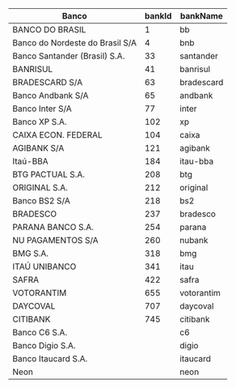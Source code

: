 | Banco                                              | bankId | bankName                | 
|----------------------------------------------------|--------|-------------------------|
| BANCO DO BRASIL                                    | 1      | bb                      |           
| Banco do Nordeste do Brasil S/A                    | 4      | bnb                     |           
| Banco Santander (Brasil) S.A.                      | 33     | santander               |
| BANRISUL                                           | 41     | banrisul                |            
| BRADESCARD S/A                                     | 63     | bradescard              |            
| Banco Andbank S/A                                  | 65     | andbank                 |            
| Banco Inter S/A                                    | 77     | inter                   |            
| Banco XP S.A.                                      | 102    | xp                      |            
| CAIXA ECON. FEDERAL                                | 104    | caixa                   |            
| AGIBANK S/A                                        | 121    | agibank                 |            
| Itaú-BBA                                           | 184    | itau-bba                |            
| BTG PACTUAL S.A.                                   | 208    | btg                     |            
| ORIGINAL S.A.                                      | 212    | original                |            
| Banco BS2 S/A                                      | 218    | bs2                     |            
| BRADESCO                                           | 237    | bradesco                |            
| PARANA BANCO S.A.                                  | 254    | parana                  |            
| NU PAGAMENTOS S/A                                  | 260    | nubank                  |            
| BMG S.A.                                           | 318    | bmg                     |            
| ITAÚ UNIBANCO                                      | 341    | itau                    |            
| SAFRA                                              | 422    | safra                   |            
| VOTORANTIM                                         | 655    | votorantim              |            
| DAYCOVAL                                           | 707    | daycoval                |            
| CITIBANK                                           | 745    | citibank                |            
| Banco C6 S.A.                                      |        | c6                      |            
| Banco Digio S.A.                                   |        | digio                   |            
| Banco Itaucard S.A.                                |        | itaucard                |            
| Neon                                |        | neon                 |            
